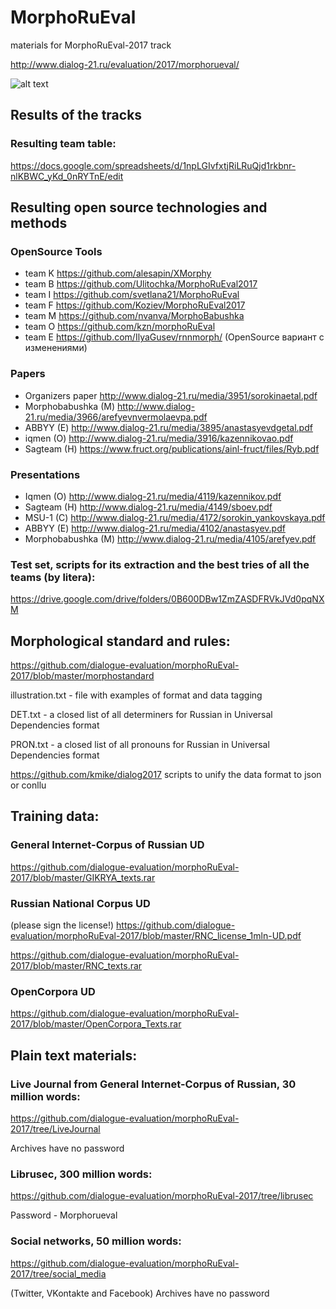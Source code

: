 # MorphoRuEval
materials for MorphoRuEval-2017 track

http://www.dialog-21.ru/evaluation/2017/morphorueval/ 

![alt text](http://makescreen.ru/i/a98eeaf87dc006d569d789c6d43ecb.png "dialogue")


## Results of the tracks
### Resulting team table:
https://docs.google.com/spreadsheets/d/1npLGIvfxtjRiLRuQjd1rkbnr-nlKBWC_yKd_0nRYTnE/edit

## Resulting open source technologies and methods
### OpenSource Tools
 - team K https://github.com/alesapin/XMorphy 
 - team B https://github.com/Ulitochka/MorphoRuEval2017
 - team I https://github.com/svetlana21/MorphoRuEval
 - team F https://github.com/Koziev/MorphoRuEval2017
 - team M https://github.com/nvanva/MorphoBabushka 
 - team O https://github.com/kzn/morphoRuEval
 - team E https://github.com/IlyaGusev/rnnmorph/ (OpenSource вариант с изменениями)
 
 ### Papers
 - Organizers paper http://www.dialog-21.ru/media/3951/sorokinaetal.pdf 
 - Morphobabushka (M) http://www.dialog-21.ru/media/3966/arefyevnvermolaevpa.pdf
 - ABBYY (E) http://www.dialog-21.ru/media/3895/anastasyevdgetal.pdf
 - iqmen (O) http://www.dialog-21.ru/media/3916/kazennikovao.pdf 
 - Sagteam (H) https://www.fruct.org/publications/ainl-fruct/files/Ryb.pdf 

### Presentations
 - Iqmen (O) http://www.dialog-21.ru/media/4119/kazennikov.pdf
 - Sagteam (H) http://www.dialog-21.ru/media/4149/sboev.pdf  
 - MSU-1 (C) http://www.dialog-21.ru/media/4172/sorokin_yankovskaya.pdf 
 - ABBYY (E) http://www.dialog-21.ru/media/4102/anastasyev.pdf 
 - Morphobabushka (M) http://www.dialog-21.ru/media/4105/arefyev.pdf 

### Test set, scripts for its extraction and the best tries of all the teams (by litera):
https://drive.google.com/drive/folders/0B600DBw1ZmZASDFRVkJVd0pqNXM

## Morphological standard and rules:
https://github.com/dialogue-evaluation/morphoRuEval-2017/blob/master/morphostandard

illustration.txt - file with examples of format and data tagging

DET.txt - a closed list of all determiners for Russian in Universal Dependencies format

PRON.txt -  a closed list of all pronouns for Russian in Universal Dependencies format

https://github.com/kmike/dialog2017 scripts to unify the data format to json or conllu
 
## Training data:
### General Internet-Corpus of Russian UD
https://github.com/dialogue-evaluation/morphoRuEval-2017/blob/master/GIKRYA_texts.rar

### Russian National Corpus UD
(please sign the license!) 
https://github.com/dialogue-evaluation/morphoRuEval-2017/blob/master/RNC_license_1mln-UD.pdf

https://github.com/dialogue-evaluation/morphoRuEval-2017/blob/master/RNC_texts.rar

### OpenCorpora UD
https://github.com/dialogue-evaluation/morphoRuEval-2017/blob/master/OpenCorpora_Texts.rar

## Plain text materials:
### Live Journal from General Internet-Corpus of Russian, 30 million words:

https://github.com/dialogue-evaluation/morphoRuEval-2017/tree/LiveJournal

Archives have no password

### Librusec, 300 million words:

https://github.com/dialogue-evaluation/morphoRuEval-2017/tree/librusec

Password - Morphorueval

### Social networks, 50 million words:

https://github.com/dialogue-evaluation/morphoRuEval-2017/tree/social_media

(Twitter, VKontakte and Facebook)
Archives have no password
